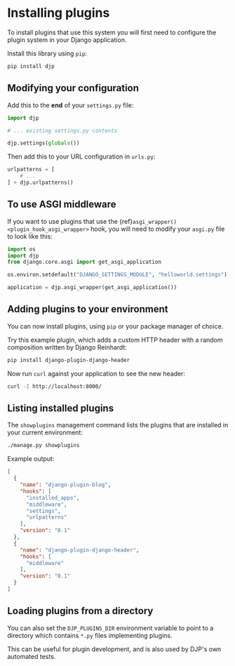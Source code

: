 # Installing plugins

To install plugins that use this system you will first need to configure the plugin system in your Django application.

Install this library using `pip`:
```bash
pip install djp
```

## Modifying your configuration

Add this to the **end** of your `settings.py` file:
```python
import djp

# ... existing settings.py contents

djp.settings(globals())
```
Then add this to your URL configuration in `urls.py`:
```python
urlpatterns = [
    # ...
] + djp.urlpatterns()
```

## To use ASGI middleware

If you want to use plugins that use the {ref}`asgi_wrapper() <plugin_hook_asgi_wrapper>` hook, you will need to modify your `asgi.py` file to look like this:

```python
import os
import djp
from django.core.asgi import get_asgi_application

os.environ.setdefault("DJANGO_SETTINGS_MODULE", "helloworld.settings")

application = djp.asgi_wrapper(get_asgi_application())
```

## Adding plugins to your environment

You can now install plugins, using `pip` or your package manager of choice.

Try this example plugin, which adds a custom HTTP header with a random composition written by Django Reinhardt:

```bash
pip install django-plugin-django-header
```

Now run `curl` against your application to see the new header:

```bash
curl -I http://localhost:8000/
```

## Listing installed plugins

The `showplugins` management command lists the plugins that are installed in your current environment:

```bash
./manage.py showplugins
```
Example output:
```json
[
  {
    "name": "django-plugin-blog",
    "hooks": [
      "installed_apps",
      "middleware",
      "settings",
      "urlpatterns"
    ],
    "version": "0.1"
  },
  {
    "name": "django-plugin-django-header",
    "hooks": [
      "middleware"
    ],
    "version": "0.1"
  }
]
```

## Loading plugins from a directory

You can also set the `DJP_PLUGINS_DIR` environment variable to point to a directory which contains `*.py` files implementing plugins.

This can be useful for plugin development, and is also used by DJP's own automated tests.
